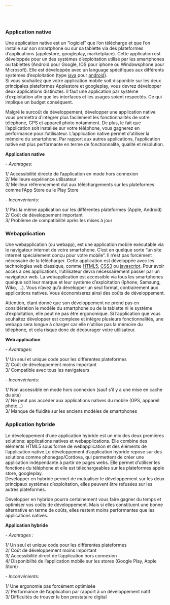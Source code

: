 ```yaml
---


---
```


<h3 id="application-native">Application native</h3>
<p>Une application native est un “logiciel” que l’on télécharge et que l’on installe sur son smartphone ou sur sa tablette via des plateformes d’applications (applestore, googleplay, marketplace). Cette application est développée pour un des systèmes d’exploitation utilisé par les smartphones ou tablettes (Android pour Google, IOS pour iphone ou Windowsphone pour Microsoft). Elle est développée avec un language spécifiques aux différents systèmes d’exploitation (type  <a href="http://www.doyouspeakdigital.com/vocabulaire/javascript/">java</a>  pour  <a href="http://www.doyouspeakdigital.com/vocabulaire/android/">android</a>).<br>
Si vous souhaitez que votre application mobile soit disponible sur les deux principales plateformes Applestore et googleplay, vous devrez développer deux applications distinctes. Il faut une application par système d’exploitation afin que les interfaces et les usages soient respectés. Ce qui implique un budget conséquent.</p>
<p>Malgré le surcoût de développement, développer une application native vous permettra d’intégrer plus facilement les fonctionnalités de votre téléphone, GPS et appareil photo notamment. De plus, le fait que l’application soit installée sur votre téléphone, vous gagnerez en performance pour l’utilisateur. L’application native permet d’utiliser la mémoire du smartphone. Par rapport aux autres applications, l’application native est plus performante en terme de fonctionnalité, qualité et résolution.</p>
<p><strong>Application native</strong></p>
<p><em>- Avantages:</em></p>
<p>1/ Accessibilité directe de l’application en mode hors connexion<br>
2/ Meilleure expérience utilisateur<br>
3/ Meilleur référencement dut aux téléchargements sur les plateformes comme l’App Store ou le Play Store</p>
<p><em>- Inconvénients:</em></p>
<p>1/ Pas la même application sur les différentes plateformes (Apple, Android)<br>
2/ Coût de développement important<br>
3/ Problème de compatibilité après les mises à jour</p>
<h3 id="webapplication">Webapplication</h3>
<p>Une webapplication (ou webapp), est une application mobile exécutable via le navigateur internet de votre smartphone. C’est en quelque sorte “un site internet spécialement conçu pour votre mobile”. Il n’est pas forcément nécessaire de la télécharger. Cette application est développée avec les technologies web classique, comme  <a href="http://www.doyouspeakdigital.com/vocabulaire/html/">HTML5</a>,  <a href="http://www.doyouspeakdigital.com/vocabulaire/css/">CSS3</a>  ou  <a href="http://www.doyouspeakdigital.com/vocabulaire/javascript/">javascript</a>. Pour avoir accès à ces applications, l’utilisateur devra nécessairement passer par un navigateur web. La webapplication est accessible via tous les smartphones quelque soit leur marque et leur système d’exploitation (Iphone, Samsung, Wiko, …). Vous n’avez qu’à développer un seul format, contrairement aux applications natives. Vous économiserez ainsi des coûts de développement.</p>
<p>Attention, étant donné que son développement ne prend pas en considération le modèle du smartphone ou de la tablette ni le système d’exploitation, elle peut ne pas être ergonomique. Si l’application que vous souhaitez développer est complexe et intègre plusieurs fonctionnalités, une webapp sera longue à charger car elle n’utilise pas la mémoire du téléphone, et cela risque donc de décourager votre utilisateur.</p>
<p><strong>Web application</strong></p>
<p><em>- Avantages:</em></p>
<p>1/ Un seul et unique code pour les différentes plateformes<br>
2/ Coût de développement moins important<br>
3/ Compatible avec tous les navigateurs</p>
<p><em>- Inconvénients:</em></p>
<p>1/ Non accessible en mode hors connexion (sauf s’il y a une mise en cache du site)<br>
2/ Ne peut pas accéder aux applications natives du mobile (GPS, appareil photo…)<br>
3/ Manque de fluidité sur les anciens modèles de smartphones</p>
<h3 id="application-hybride">Application hybride</h3>
<p>Le développement d’une application hybride est un mix des deux premières solutions: applications natives et webapplications. Elle combine des éléments HTML5 sous forme de webapplication et des éléments de l’application native.Le développement d’application hybride repose sur des solutions comme phonegap/Cordova, qui permettent de créer une application indépendante à partir de pages webs. Elle permet d’utiliser les fonctions du téléphone et elle est téléchargeables sur les plateformes apple store, googleplay.<br>
Développer en hybride permet de mutualiser le développement sur les deux principaux systèmes d’exploitation, elles peuvent être refusées sur les autres plateformes.</p>
<p>Développer en hybride pourra certainement vous faire gagner du temps et optimiser vos coûts de développement. Mais si elles constituent une bonne alternative en terme de coûts, elles restent moins performantes que les applications natives.</p>
<p><strong>Application hybride</strong></p>
<p><em>- Avantages :</em></p>
<p>1/ Un seul et unique code pour les différentes plateformes<br>
2/ Coût de développement moins important<br>
3/ Accessibilité direct de l’application hors connexion<br>
4/ Disponibilité de l’application mobile sur les stores (Google Play, Apple Store)</p>
<p><em>- Inconvénients:</em></p>
<p>1/ Une ergonomie pas forcément optimisée<br>
2/ Performance de l’application par rapport à un développement natif<br>
3/ Difficultés de trouver le bon prestataire digital</p>

